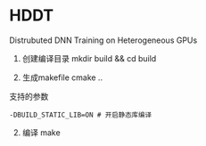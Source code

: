 # HDDT
Distrubuted DNN Training on Heterogeneous GPUs

1. 创建编译目录
mkdir build && cd build

2. 生成makefile
cmake ..

支持的参数
```
-DBUILD_STATIC_LIB=ON # 开启静态库编译
```

2. 编译
make